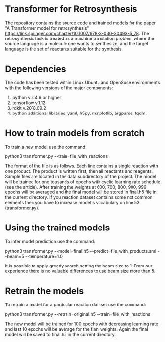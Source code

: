 # Transformer for Retrosynthesis
The repository contains the source code and trained models for the paper "A Transformer model for retrosynthesis" https://link.springer.com/chapter/10.1007/978-3-030-30493-5_78. The retrosynthesis task is treated as a machine translation problem where the source language is a molecule one wants to synthesize, and the target language is the set of reactants suitable for the synthesis.  

# Dependencies

The code has been tested within Linux Ubuntu and OpenSuse environments with the following versions of the major components:

1. python v.3.4.6 or higher
2. tensorflow v.1.12 
3. rdkit v.2018.09.2
4. python additional libraries: yaml, h5py, matplotlib, argparse, tqdm. 

# How to train models from scratch

To train a new model use the command:

python3 transformer.py --train=file_with_reactions 

The format of the file is as follows. Each line contains a single reaction with one product. The product is written first, then  all reactants and reagents. Sample files are located in the data subdirectory of the project. The model will be trained for one tousands of epochs with cyclic learning rate schedule (see the article). After training the weights at 600, 700, 800, 900, 999 epochs will be averaged and the final model will be stored in final.h5 file in the current directory. If you reaction dataset contains some not common elements then you have to increase model's vocabulary on line 53 (transformer.py). 

# Using the trained models 

To infer model prediction use the command:

python3 transformer.py --model=final.h5 --predict=file_with_products.smi --beam=5 --temperature=1.0

It is possible to apply greedy search setting the beam size to 1. From our experience there is no valuable differences to use beam size more than 5. 

# Retrain the models

To retrain a model for a particular reaction dataset use the command:

python3 transformer.py --retrain=original.h5 --train=file_with_reactions

The new model will be trained for 100 epochs with decreasing learning rate and last 10 epochs will be average for the fianl weights. Again the final model will be saved to final.h5 in the current directory. 


